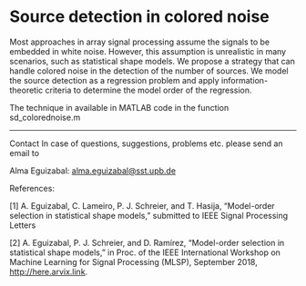# Source detection in colored noise


Most approaches in array signal processing assume the signals to be embedded in white noise. However, this assumption is unrealistic in many scenarios, such as statistical shape models. 
We propose a strategy that can handle colored noise in the detection of the number of sources. 
We model the source detection as a regression problem and apply information-theoretic criteria to determine the model order of the regression. 

The technique in available in MATLAB code in the function sd_colorednoise.m

------------------------------------------------------------------------------------

Contact
In case of questions, suggestions, problems etc. please send an email to

Alma Eguizabal: alma.eguizabal@sst.upb.de

References:

[1] A. Eguizabal, C. Lameiro, P. J. Schreier, and T. Hasija, “Model-order selection in
statistical shape models,” submitted to IEEE Signal Processing Letters

[2] A. Eguizabal, P. J. Schreier, and D. Ramírez, “Model-order selection in statistical shape models,” 
in Proc. of the IEEE International Workshop on Machine Learning for Signal Processing (MLSP), September 2018,
http://here.arvix.link.
